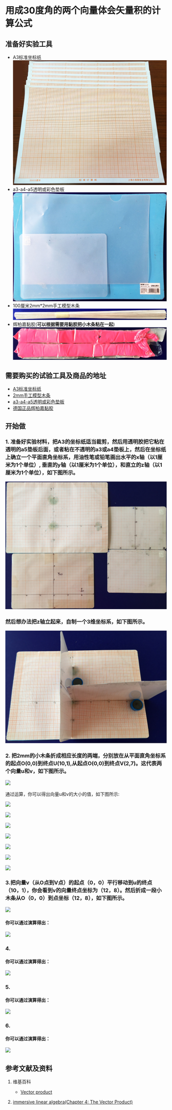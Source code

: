 # 用成30度角的两个向量体会矢量积的计算公式

## 准备好实验工具

- A3标准坐标纸
![](/images/线性代数/用成60度角的两个向量体会矢量积的计算公式/A3标准坐标纸.jpg)
- a3-a4-a5透明或彩色垫板
![](/images/线性代数/用成60度角的两个向量体会矢量积的计算公式/a3-a4-a5透明或彩色垫板.jpg)
- 100厘米2mm*2mm手工模型木条
![](/images/线性代数/用成60度角的两个向量体会矢量积的计算公式/2mm手工模型木条.jpg)
- 辉柏嘉黏胶(**可以根据需要用黏胶把小木条粘在一起**)
![](/images/线性代数/用成60度角的两个向量体会矢量积的计算公式/辉柏嘉黏胶.jpg)

## 需要购买的试验工具及商品的地址

- [A3标准坐标纸](https://detail.tmall.com/item.htm?id=27142292922&ali_refid=a3_430583_1006:1105863285:N:dZ%20MV6sJ%20YlXqxaoC1QlJw==:77285e2bbcb0cebf9d00068f21bd840f&ali_trackid=1_77285e2bbcb0cebf9d00068f21bd840f&spm=a230r.1.14.1&skuId=3165771512170)
- [2mm手工模型木条](https://item.taobao.com/item.htm?spm=a1z09.2.0.0.7f642e8dJTGJWM&id=543446811425&_u=3c6ncud14e3)
- [a3-a4-a5透明或彩色垫板](https://detail.tmall.com/item.htm?id=572373987578&spm=a1z09.2.0.0.7f642e8dJTGJWM&_u=3c6ncud6913&skuId=3884138486259)
- [德国正品辉柏嘉黏胶](https://detail.tmall.com/item.htm?id=578158176708&spm=a1z09.2.0.0.7f642e8dJTGJWM&_u=3c6ncudc3bc&skuId=3997768894943)

## 开始做

### 1. 准备好实验材料，把A3的坐标纸适当裁剪，然后用透明胶把它粘在透明的a5垫板后面，或者粘在不透明的a3或a4垫板上，然后在坐标纸上确立一个平面直角坐标系，用油性笔或铅笔画出水平的x轴（以1厘米为1个单位）, 垂直的y轴（以1厘米为1个单位），和直立的z轴（以1厘米为1个单位），如下图所示。

![](/images/线性代数/用成60度角的两个向量体会矢量积的计算公式/1a1.jpg)

### 然后想办法把z轴立起来，自制一个3维坐标系，如下图所示。

![](/images/线性代数/用成60度角的两个向量体会矢量积的计算公式/1a2.jpg)

### 2. 把2mm的小木条折成相应长度的两端，分别放在从平面直角坐标系的起点O(0,0)到终点U(10,1),从起点O(0,0)到终点V(2,7)。这代表两个向量u和v，如下图所示。

![](/images/线性代数/用成60度角的两个向量体会矢量积的计算公式/2a1.jpg)

通过运算，你可以得出向量u和v的大小的值，如下图所示:

![](/images/线性代数/用成60度角的两个向量体会矢量积的计算公式/2a2.jpg)

![](/images/线性代数/用成60度角的两个向量体会矢量积的计算公式/2a3.jpg)

![](/images/线性代数/用成60度角的两个向量体会矢量积的计算公式/2a4.jpg)

![](/images/线性代数/用成60度角的两个向量体会矢量积的计算公式/2a5.jpg)

![](/images/线性代数/用成60度角的两个向量体会矢量积的计算公式/2a6.jpg)

![](/images/线性代数/用成60度角的两个向量体会矢量积的计算公式/2a7.jpg)

![](/images/线性代数/用成60度角的两个向量体会矢量积的计算公式/2a8.jpg)

### 3.把向量v（从O点到V点）的起点（0，0）平行移动到u的终点（10，1），你会看到v的向量终点坐标为（12，8）。然后折成一段小木条从O（0，0）到点坐标（12，8），如下图所示。

![](/images/线性代数/用成60度角的两个向量体会矢量积的计算公式/3a1.jpg)

#### 你可以通过演算得出：

![](/images/线性代数/用成60度角的两个向量体会矢量积的计算公式/3a2.jpg)

### 4.

#### 你可以通过演算得出：

![](/images/线性代数/用成60度角的两个向量体会矢量积的计算公式/4a1.jpg)

### 5. 

#### 你可以通过演算得出：

![](/images/线性代数/用成60度角的两个向量体会矢量积的计算公式/5a1.jpg)

### 6. 

#### 你可以通过演算得出：

![](/images/线性代数/用成60度角的两个向量体会矢量积的计算公式/6a1.jpg)

## 参考文献及资料

1. 维基百科
	- [Vector product](https://en.wikipedia.org/wiki/Cross_product) 

2. [immersive linear algebra(Chapter 4: The Vector Product)](http://immersivemath.com/ila/ch04_vectorproduct/ch04.html)